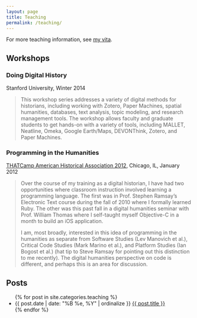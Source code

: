```yaml
---
layout: page
title: Teaching
permalink: /teaching/
---
```


For more teaching information, see <a href="{{ site.owner.vita }}">my vita</a>.

## Workshops

### Doing Digital History

Stanford University, Winter 2014

> This workshop series addresses a variety of digital methods for historians, 
> including working with Zotero, Paper Machines, spatial humanities, 
> databases, text analysis, topic modeling, and research management tools. The 
> workshop allows faculty and graduate students to get hands-on with a variety 
> of tools, including MALLET, Neatline, Omeka, Google Earth/Maps, DEVONThink, 
> Zotero, and Paper Machines.

### Programming in the Humanities

[THATCamp American Historical Association 
2012](http://aha2012.thatcamp.org/01/04/session-proposal-programming-in-the-humanities/), Chicago, IL, January 2012

> Over the course of my training as a digital historian, I have had two 
> opportunities where classroom instruction involved learning a programming 
> language. The first was in Prof. Stephen Ramsay’s Electronic Text course 
> during the fall of 2010 where I formally learned Ruby. The other was this 
> past fall in a digital humanities seminar with Prof. William Thomas where I 
> self-taught myself Objective-C in a month to build an iOS application.
> 
> I am, most broadly, interested in this idea of programming in the humanities 
> as separate from Software Studies (Lev Manovich et al.), Critical Code 
> Studies (Mark Marino et al.), and Platform Studies (Ian Bogost et al.) (hat 
> tip to Steve Ramsay for pointing out this distinction to me recently). The 
> digital humanities perspective on code is different, and perhaps this is an 
> area for discussion.

## Posts

<ul class="listing">
{% for post in site.categories.teaching %}
    <li>
        <span>{{ post.date | date: "%B %e, %Y" | ordinalize  }}</span>
        <a href="{{ post.url }}">{{ post.title }}</a>
    </li>
{% endfor %}
</ul>
